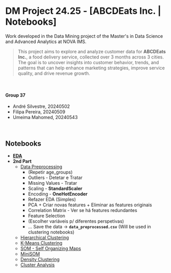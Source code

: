 # DM Project 24.25 - [ABCDEats Inc. | Notebooks]

Work developed in the Data Mining project of the Master's in Data Science and Advanced Analytics at NOVA IMS.

> This project aims to explore and analyze customer data for **ABCDEats Inc.**, a food delivery service, collected over 3 months across 3 cities. The goal is to uncover insights into customer behavior, trends, and patterns that can help enhance marketing strategies, improve service quality, and drive revenue growth.

<br>

#### Group 37

  - André Silvestre, 20240502
  - Filipa Pereira, 20240509
  - Umeima Mahomed, 20240543
  
<br>

## Notebooks

- [**EDA**](./DM2425_Part1_37.ipynb)
- **2nd Part**
  - [Data Preprocessing](./DM2425_Part2_37_01.ipynb)
    - (Repetir age_groups)
    - Outliers - Detetar e Tratar
    - Missing Values - Tratar
    - Scaling - **StandardScaler**
    - Encoding - **OneHotEncoder**
    - Refazer EDA (Simples)
    - PCA + Criar novas features + Eliminar as features originais
    - Correlation Matrix - Ver se há features redundantes 
    - Feature Selection
    - (Escolher variáveis p/ diferentes perspetivas)
    - ... Save the data -> **`data_preprocessed.csv`** (Will be used in clustering notebooks)
  - [Hierarchical Clustering](./DM2425_Part2_37_02.ipynb)
  - [K-Means Clustering](./DM2425_Part2_37_03.ipynb)
  - [SOM - Self Organizing Maps](./DM2425_Part2_37_04.ipynb)
  - [MiniSOM](./DM2425_Part2_37_05.ipynb)
  - [Density Clustering](./DM2425_Part2_37_06.ipynb)
  - [Cluster Analysis](./DM2425_Part2_37_07.ipynb)